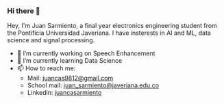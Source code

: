 ### Hi there 👋

Hey, I'm Juan Sarmiento, a final year electronics engineering student from the Pontificia Universidad Javeriana. I have insterests in AI and ML, data science and signal processing.

- 🔭 I’m currently working on Speech Enhancement
- 🌱 I’m currently learning Data Science
- 📫 How to reach me: 
  - Mail: juancas9812@gmail.com
  - School mail: juan_sarmiento@javeriana.edu.co
  - Linkedin: [juancasarmiento](https://www.linkedin.com/in/juancasarmiento/)

<!--
**juancas9812/juancas9812** is a ✨ _special_ ✨ repository because its `README.md` (this file) appears on your GitHub profile.

Here are some ideas to get you started:

- 🔭 I’m currently working on ...
- 🌱 I’m currently learning ...
- 👯 I’m looking to collaborate on ...
- 🤔 I’m looking for help with ...
- 💬 Ask me about ...
- 📫 How to reach me: ...
- 😄 Pronouns: ...
- ⚡ Fun fact: ...
-->
